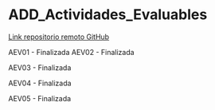 # ADD_Actividades_Evaluables

[Link repositorio remoto GitHub](https://github.com/JMDH76/ADD_Actividades_Evaluables)

AEV01 - Finalizada
AEV02 - Finalizada

AEV03 - Finalizada

AEV04 - Finalizada

AEV05 - Finalizada
